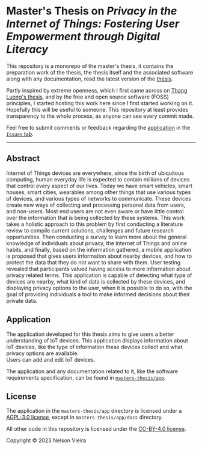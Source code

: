 <!---
SPDX-License-Identifier: CC-BY-4.0

Copyright (c) 2023 Nelson Vieira

@author Nelson Vieira <2080511@student.uma.pt>
@license CC-BY-4.0 <https://creativecommons.org/licenses/by/4.0/legalcode.txt>
--->
# Master's Thesis on *Privacy in the Internet of Things: Fostering User Empowerment through Digital Literacy*

This repository is a monorepo of the master's thesis, it contains the
preparation work of the thesis, the thesis itself and the associated software
along with any documentation, read the latest version of the
[thesis](masters-thesis/thesis/thesis.pdf).

Partly inspired by extreme openness, which I first came across on [Thang Luong's
thesis](https://github.com/lmthang/thesis), and by the free and open source
software (FOSS) principles, I started hosting this work here since I first
started working on it. Hopefully this will be useful to someone. This repository
at least provides transparency to the whole process, as anyone can see every
commit made.

Feel free to submit comments or feedback regarding the
[application](masters-thesis/app) in the [`Issues`
tab](https://github.com/nelson-vieira/masters-thesis/issues).

---

## Abstract

Internet of Things devices are everywhere, since the birth of ubiquitous
computing, human everyday life is expected to contain millions of devices that
control every aspect of our lives. Today we have smart vehicles, smart houses,
smart cities, wearables among other things that use various types of devices,
and various types of networks to communicate. These devices create new ways of
collecting and processing personal data from users, and non-users. Most end
users are not even aware or have little control over the information that is
being collected by these systems. This work takes a holistic approach to this
problem by first conducting a literature review to compile current solutions,
challenges and future research opportunities. Then conducting a survey to learn
more about the general knowledge of individuals about privacy, the Internet of
Things and online habits, and finally, based on the information gathered, a
mobile application is proposed that gives users information about nearby
devices, and how to protect the data that they do not want to share with them.
User testing revealed that participants valued having access to more information
about privacy related terms. This application is capable of detecting what type
of devices are nearby, what kind of data is collected by these devices, and
displaying privacy options to the user, when it is possible to do so, with the
goal of providing individuals a tool to make informed decisions about their
private data.

## Application

The application developed for this thesis aims to give users a better
understanding of IoT devices. This application displays information about IoT
devices, like the type of information these devices collect and what privacy
options are available.  
Users can add and edit IoT devices.

The application and any documentation related to it, like the software
requirements specification, can be found in
[`masters-thesis/app`](masters-thesis/app).

## License

The application in the `masters-thesis/app` directory is licensed under a
[AGPL-3.0 license](LICENSE-APP), except in `masters-thesis/app/docs` directory.

All other code in this repository is licensed under the [CC-BY-4.0
license](LICENSE).

Copyright &copy; 2023 Nelson Vieira
